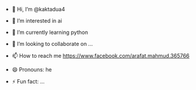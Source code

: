 - 👋 Hi, I’m @kaktadua4
- 👀 I’m interested in ai
- 🌱 I’m currently learning python
- 💞️ I’m looking to collaborate on ...
- 📫 How to reach me https://www.facebook.com/arafat.mahmud.365766

- 😄 Pronouns: he
- ⚡ Fun fact: ...

<!---
kaktadua4/kaktadua4 is a ✨ special ✨ repository because its `README.md` (this file) appears on your GitHub profile.
You can click the Preview link to take a look at your changes.
--->

